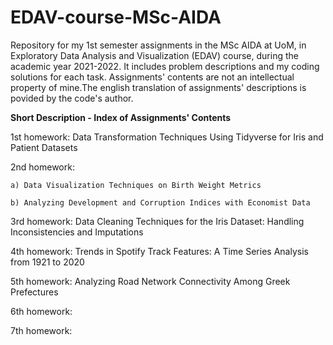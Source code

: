 # EDAV-course-MSc-AIDA
Repository for my 1st semester assignments in the MSc AIDA at UoM, in Exploratory Data Analysis and Visualization (EDAV) course, during the academic year 2021-2022. It includes problem descriptions and my coding solutions for each task. Assignments' contents are not an intellectual property of mine.The english translation of assignments' descriptions is povided by the code's author.

**Short Description - Index of Assignments' Contents**

1st homework: Data Transformation Techniques Using Tidyverse for Iris and Patient Datasets

2nd homework: 

    a) Data Visualization Techniques on Birth Weight Metrics
  
    b) Analyzing Development and Corruption Indices with Economist Data
  

3rd homework: Data Cleaning Techniques for the Iris Dataset: Handling Inconsistencies and Imputations

4th homework: Trends in Spotify Track Features: A Time Series Analysis from 1921 to 2020

5th homework: Analyzing Road Network Connectivity Among Greek Prefectures

6th homework: 

7th homework: 
